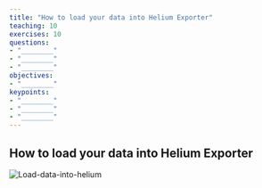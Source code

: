 ```yaml
---
title: "How to load your data into Helium Exporter"
teaching: 10
exercises: 10
questions:
- "________"
- "________"
- "________"
objectives:
- "________"
keypoints:
- "________"
- "________"
- "________"
---
```


## How to load your data into Helium Exporter
![Load-data-into-helium](https://user-images.githubusercontent.com/45402954/158891096-d66b83b8-38e4-434b-ae0d-fa3c76cf11ea.png)
